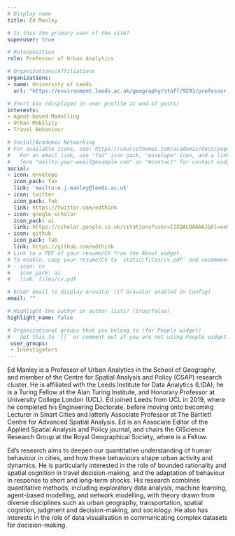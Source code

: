 ```yaml
---
# Display name
title: Ed Manley

# Is this the primary user of the site?
superuser: true

# Role/position
role: Professor of Urban Analytics

# Organizations/Affiliations
organizations:
- name: University of Leeds
  url: "https://environment.leeds.ac.uk/geography/staff/9293/professor-ed-manley"

# Short bio (displayed in user profile at end of posts)
interests:
- Agent-based Modelling
- Urban Mobility
- Travel Behaviour

# Social/Academic Networking
# For available icons, see: https://sourcethemes.com/academic/docs/page-builder/#icons
#   For an email link, use "fas" icon pack, "envelope" icon, and a link in the
#   form "mailto:your-email@example.com" or "#contact" for contact widget.
social:
- icon: envelope
  icon_pack: fas
  link: 'mailto:e.j.manley@leeds.ac.uk'
- icon: twitter
  icon_pack: fab
  link: https://twitter.com/edthink
- icon: google-scholar
  icon_pack: ai
  link: https://scholar.google.co.uk/citations?user=I1XQAC8AAAAJ&hl=en&oi=ao
- icon: github
  icon_pack: fab
  link: https://github.com/edthink
# Link to a PDF of your resume/CV from the About widget.
# To enable, copy your resume/CV to `static/files/cv.pdf` and uncomment the lines below.
# - icon: cv
#   icon_pack: ai
#   link: files/cv.pdf

# Enter email to display Gravatar (if Gravatar enabled in Config)
email: ""

# Highlight the author in author lists? (true/false)
highlight_name: false

# Organizational groups that you belong to (for People widget)
#   Set this to `[]` or comment out if you are not using People widget.
 user_groups:
 - Investigators
---
```


Ed Manley is a Professor of Urban Analytics in the School of Geography, and member of the Centre for Spatial Analysis and Policy (CSAP) research cluster. He is affiliated with the Leeds Institute for Data Analytics (LIDA), he is a Turing Fellow at the Alan Turing Institute, and Honorary Professor at University College London (UCL). Ed joined Leeds from UCL in 2019, where he completed his Engineering Doctorate, before moving onto becoming Lecturer in Smart Cities and latterly Associate Professor at The Bartlett Centre for Advanced Spatial Analysis. Ed is an Associate Editor of the Applied Spatial Analysis and Policy journal, and chairs the GIScience Research Group at the Royal Geographical Society, where is a Fellow. 

Ed’s research aims to deepen our quantitative understanding of human behaviour in cities, and how these behaviours shape urban activity and dynamics. He is particularly interested in the role of bounded rationality and spatial cognition in travel decision-making, and the adaptation of behaviour in response to short and long-term shocks. His research combines quantitative methods, including exploratory data analysis, machine learning, agent-based modelling, and network modelling, with theory drawn from diverse disciplines such as urban geography, transportation, spatial cognition, judgment and decision-making, and sociology. He also has interests in the role of data visualisation in communicating complex datasets for decision-making.
